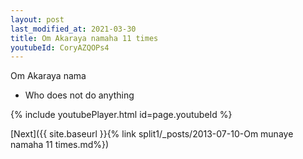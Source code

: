 ```yaml
---
layout: post
last_modified_at: 2021-03-30
title: Om Akaraya namaha 11 times
youtubeId: CoryAZQOPs4
---
```

 
 
Om Akaraya nama 
 
 -  Who does not do anything 
 
  
 
  
 
 
 
 
 
 


{% include youtubePlayer.html id=page.youtubeId %}
 
[Next]({{ site.baseurl }}{% link  split1/_posts/2013-07-10-Om munaye namaha 11 times.md%})
 
